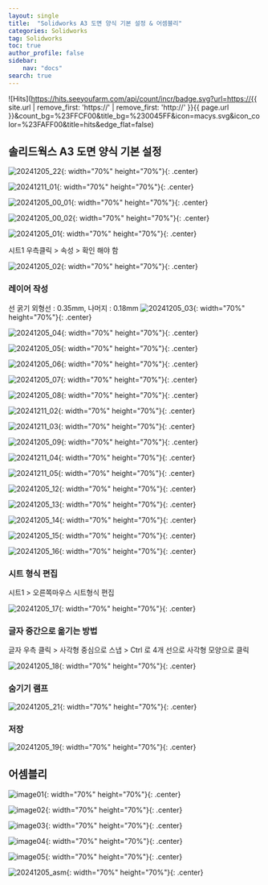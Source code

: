 ```yaml
---
layout: single
title:  "Solidworks A3 도면 양식 기본 설정 & 어셈블리"
categories: Solidworks
tag: Solidworks
toc: true
author_profile: false
sidebar:
    nav: "docs"
search: true
---
```


![Hits](https://hits.seeyoufarm.com/api/count/incr/badge.svg?url=https://{{ site.url | remove_first: 'https://' | remove_first: 'http://' }}{{ page.url }}&count_bg=%23FFCF00&title_bg=%230045FF&icon=macys.svg&icon_color=%23FAFF00&title=hits&edge_flat=false)

## 솔리드웍스 A3 도면 양식 기본 설정  
![20241205_22](/images/2024-12-05-Solidworks_class/20241205_22.jpg){: width="70%" height="70%"}{: .center}  
  
![20241211_01](/images/2024-12-05-Solidworks_class/20241211_01.PNG){: width="70%" height="70%"}{: .center}  
  
![20241205_00_01](/images/2024-12-05-Solidworks_class/20241205_00_01.PNG){: width="70%" height="70%"}{: .center}  
  
![20241205_00_02](/images/2024-12-05-Solidworks_class/20241205_00_02.PNG){: width="70%" height="70%"}{: .center}  
  
![20241205_01](/images/2024-12-05-Solidworks_class/20241205_01.PNG){: width="70%" height="70%"}{: .center}  

시트1 우측클릭 > 속성 > 확인 해야 함  
  
![20241205_02](/images/2024-12-05-Solidworks_class/20241205_02.PNG){: width="70%" height="70%"}{: .center}  
  
### 레이어 작성  
선 굵기 외형선 : 0.35mm, 나머지 : 0.18mm
![20241205_03](/images/2024-12-05-Solidworks_class/20241205_03.PNG){: width="70%" height="70%"}{: .center}  
  
![20241205_04](/images/2024-12-05-Solidworks_class/20241205_04.PNG){: width="70%" height="70%"}{: .center}  
  
![20241205_05](/images/2024-12-05-Solidworks_class/20241205_05.PNG){: width="70%" height="70%"}{: .center}  
  
![20241205_06](/images/2024-12-05-Solidworks_class/20241205_06.PNG){: width="70%" height="70%"}{: .center}  
  
![20241205_07](/images/2024-12-05-Solidworks_class/20241205_07.PNG){: width="70%" height="70%"}{: .center}  
  
![20241205_08](/images/2024-12-05-Solidworks_class/20241205_08.PNG){: width="70%" height="70%"}{: .center}  
  
![20241211_02](/images/2024-12-05-Solidworks_class/20241211_02.PNG){: width="70%" height="70%"}{: .center}  
  
![20241211_03](/images/2024-12-05-Solidworks_class/20241211_03.PNG){: width="70%" height="70%"}{: .center}  
  
![20241205_09](/images/2024-12-05-Solidworks_class/20241205_09.PNG){: width="70%" height="70%"}{: .center}  
  
![20241211_04](/images/2024-12-05-Solidworks_class/20241211_04.PNG){: width="70%" height="70%"}{: .center}  
  
![20241211_05](/images/2024-12-05-Solidworks_class/20241211_05.PNG){: width="70%" height="70%"}{: .center}  
  
![20241205_12](/images/2024-12-05-Solidworks_class/20241205_12.PNG){: width="70%" height="70%"}{: .center}  
  
![20241205_13](/images/2024-12-05-Solidworks_class/20241205_13.PNG){: width="70%" height="70%"}{: .center}  
  
![20241205_14](/images/2024-12-05-Solidworks_class/20241205_14.PNG){: width="70%" height="70%"}{: .center}  
  
![20241205_15](/images/2024-12-05-Solidworks_class/20241205_15.PNG){: width="70%" height="70%"}{: .center}  
  
![20241205_16](/images/2024-12-05-Solidworks_class/20241205_16.PNG){: width="70%" height="70%"}{: .center}  

### 시트 형식 편집  
시트1 > 오른쪽마우스 시트형식 편집  

![20241205_17](/images/2024-12-05-Solidworks_class/20241205_17.PNG){: width="70%" height="70%"}{: .center}  

### 글자 중간으로 옮기는 방법  
글자 우측 클릭 > 사각형 중심으로 스냅 > Ctrl 로 4개 선으로 사각형 모양으로 클릭  
  
![20241205_18](/images/2024-12-05-Solidworks_class/20241205_18.PNG){: width="70%" height="70%"}{: .center}  

### 숨기기 램프  
![20241205_21](/images/2024-12-05-Solidworks_class/20241205_21.PNG){: width="70%" height="70%"}{: .center}  

### 저장  
![20241205_19](/images/2024-12-05-Solidworks_class/20241205_19.PNG){: width="70%" height="70%"}{: .center}  

## 어셈블리  
![image01](/images/2024-12-05-Solidworks_class/image01.png){: width="70%" height="70%"}{: .center}  
  
![image02](/images/2024-12-05-Solidworks_class/image02.png){: width="70%" height="70%"}{: .center}  
  
![image03](/images/2024-12-05-Solidworks_class/image03.png){: width="70%" height="70%"}{: .center}  
  
![image04](/images/2024-12-05-Solidworks_class/image04.png){: width="70%" height="70%"}{: .center}  
  
![image05](/images/2024-12-05-Solidworks_class/image05.png){: width="70%" height="70%"}{: .center}  
  
![20241205_asm](/images/2024-12-05-Solidworks_class/20241205_asm.gif){: width="70%" height="70%"}{: .center}  